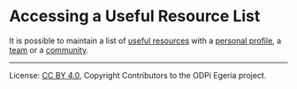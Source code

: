 <!-- SPDX-License-Identifier: CC-BY-4.0 -->
<!-- Copyright Contributors to the ODPi Egeria project. -->

# Accessing a Useful Resource List

It is possible to maintain a list of [useful resources](../concepts/useful-resource.md)
with a [personal profile](../concepts/personal-profile.md), a [team](../../../docs/concepts/organizations/team.md)
or a [community](../concepts/community.md).




----
License: [CC BY 4.0](https://creativecommons.org/licenses/by/4.0/),
Copyright Contributors to the ODPi Egeria project.